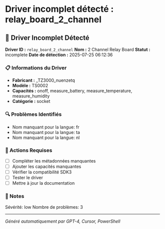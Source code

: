 # Driver incomplet détecté : relay_board_2_channel

## 🚨 Driver Incomplet Détecté

**Driver ID :** `relay_board_2_channel`
**Nom :** 2 Channel Relay Board
**Statut :** incomplete
**Date de détection :** 2025-07-25 06:12:36

### 📋 Informations du Driver
- **Fabricant :** _TZ3000_nuenzetq
- **Modèle :** TS0002
- **Capacités :** onoff, measure_battery, measure_temperature, measure_humidity
- **Catégorie :** socket

### 🔍 Problèmes Identifiés
- Nom manquant pour la langue: fr
- Nom manquant pour la langue: ta
- Nom manquant pour la langue: nl

### 🎯 Actions Requises
- [ ] Compléter les métadonnées manquantes
- [ ] Ajouter les capacités manquantes
- [ ] Vérifier la compatibilité SDK3
- [ ] Tester le driver
- [ ] Mettre à jour la documentation

### 📝 Notes
Sévérité: low
Nombre de problèmes: 3

---
*Généré automatiquement par GPT-4, Cursor, PowerShell*

